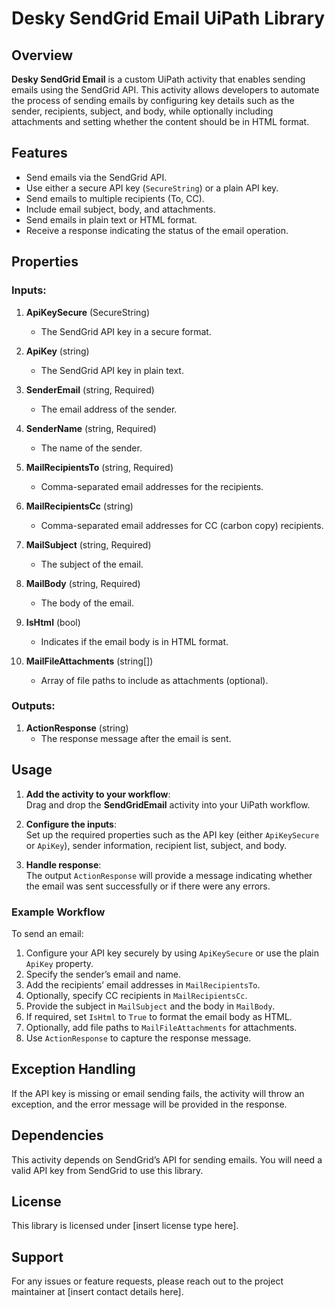 # Desky SendGrid Email UiPath Library

## Overview

**Desky SendGrid Email** is a custom UiPath activity that enables sending emails using the SendGrid API. This activity allows developers to automate the process of sending emails by configuring key details such as the sender, recipients, subject, and body, while optionally including attachments and setting whether the content should be in HTML format.

## Features

- Send emails via the SendGrid API.
- Use either a secure API key (`SecureString`) or a plain API key.
- Send emails to multiple recipients (To, CC).
- Include email subject, body, and attachments.
- Send emails in plain text or HTML format.
- Receive a response indicating the status of the email operation.

## Properties

### Inputs:

1. **ApiKeySecure** (SecureString)  
   - The SendGrid API key in a secure format.
   
2. **ApiKey** (string)  
   - The SendGrid API key in plain text.

3. **SenderEmail** (string, Required)  
   - The email address of the sender.

4. **SenderName** (string, Required)  
   - The name of the sender.

5. **MailRecipientsTo** (string, Required)  
   - Comma-separated email addresses for the recipients.

6. **MailRecipientsCc** (string)  
   - Comma-separated email addresses for CC (carbon copy) recipients.

7. **MailSubject** (string, Required)  
   - The subject of the email.

8. **MailBody** (string, Required)  
   - The body of the email.

9. **IsHtml** (bool)  
   - Indicates if the email body is in HTML format.

10. **MailFileAttachments** (string[])  
    - Array of file paths to include as attachments (optional).

### Outputs:

1. **ActionResponse** (string)  
   - The response message after the email is sent.

## Usage

1. **Add the activity to your workflow**:  
   Drag and drop the **SendGridEmail** activity into your UiPath workflow.

2. **Configure the inputs**:  
   Set up the required properties such as the API key (either `ApiKeySecure` or `ApiKey`), sender information, recipient list, subject, and body.

3. **Handle response**:  
   The output `ActionResponse` will provide a message indicating whether the email was sent successfully or if there were any errors.

### Example Workflow

To send an email:

1. Configure your API key securely by using `ApiKeySecure` or use the plain `ApiKey` property.
2. Specify the sender’s email and name.
3. Add the recipients’ email addresses in `MailRecipientsTo`.
4. Optionally, specify CC recipients in `MailRecipientsCc`.
5. Provide the subject in `MailSubject` and the body in `MailBody`.
6. If required, set `IsHtml` to `True` to format the email body as HTML.
7. Optionally, add file paths to `MailFileAttachments` for attachments.
8. Use `ActionResponse` to capture the response message.

## Exception Handling

If the API key is missing or email sending fails, the activity will throw an exception, and the error message will be provided in the response.

## Dependencies

This activity depends on SendGrid’s API for sending emails. You will need a valid API key from SendGrid to use this library.

## License

This library is licensed under [insert license type here].

## Support

For any issues or feature requests, please reach out to the project maintainer at [insert contact details here].

